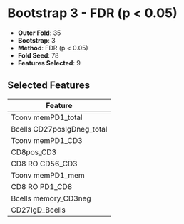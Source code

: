 # Bootstrap 3 - FDR (p < 0.05)

- **Outer Fold**: 35
- **Bootstrap**: 3
- **Method**: FDR (p < 0.05)
- **Fold Seed**: 78
- **Features Selected**: 9

## Selected Features

| Feature |
|---------|
| Tconv memPD1_total |
| Bcells CD27posIgDneg_total |
| Tconv memPD1_CD3 |
| CD8pos_CD3 |
| CD8 RO CD56_CD3 |
| Tconv memPD1_mem |
| CD8 RO PD1_CD8 |
| Bcells memory_CD3neg |
| CD27IgD_Bcells |
